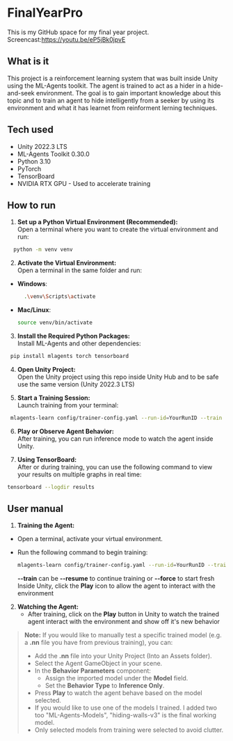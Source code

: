 # FinalYearPro
This is my GitHub space for my final year project.
<br> Screencast:https://youtu.be/eP5jBk0jpvE
## What is it
This project is a reinforcement learning system that was built inside Unity using the ML-Agents toolkit. The agent is trained to act as a hider in a hide-and-seek environment. The goal is to gain important knowledge about this topic and to train an agent to hide intelligently from a seeker by using its environment and what it has learnet from reinforment lerning techniques.

## Tech used 
- Unity 2022.3 LTS
- ML-Agents Toolkit 0.30.0
- Python 3.10
- PyTorch
- TensorBoard
- NVIDIA RTX GPU - Used to accelerate training
  
## How to run
 1. **Set up a Python Virtual Environment (Recommended):**
 <br> Open a terminal where you want to create the virtual environment and run:
  ```bash
    python -m venv venv
  ```
 2. **Activate the Virtual Environment:**  
   Open a terminal in the same folder and run:
   - **Windows**:
     ```bash
       .\venv\Scripts\activate
     ```
   - **Mac/Linux**:
     ```bash
     source venv/bin/activate
     ```
 3. **Install the Required Python Packages:**
<br> Install ML-Agents and other dependencies:
 ```bash
  pip install mlagents torch tensorboard
  ```
 4. **Open Unity Project:**
<br> Open the Unity project using this repo inside Unity Hub and to be safe use the same version (Unity 2022.3 LTS)

 5. **Start a Training Session:**
 <br> Launch training from your terminal:
  ```bash
   mlagents-learn config/trainer-config.yaml --run-id=YourRunID --train
   ```
 6. **Play or Observe Agent Behavior:**
 <br> After training, you can run inference mode to watch the agent inside Unity.

 7. **Using TensorBoard:**
 <br> After or during training, you can use the following command to view your results on multiple graphs in real time:
 ```bash
 tensorboard --logdir results
 ```
## User manual

1. **Training the Agent:**

- Open a terminal, activate your virtual environment.
- Run the following command to begin training:

  ```bash
  mlagents-learn config/trainer-config.yaml --run-id=YourRunID --train 
  ```
  **--train** can be **--resume** to continue training or **--force** to start fresh
  <br> Inside Unity, click the **Play** icon to allow the agent to interact with the environment
  
 2. **Watching the Agent:**
    - After training, click on the **Play** button in Unity to watch the trained agent interact with the environment and show off it's new behavior
      
>**Note:**
> If you would like to manually test a specific trained model (e.g. a **.nn** file you have from previous training), you can: 
> - Add the **.nn** file into your Unity Project (Into an Assets folder).
> - Select the Agent GameObject in your scene.
> - In the **Behavior Parameters** component:
>   - Assign the imported model under the **Model** field.
>   - Set the **Behavior Type** to **Inference Only**.
> - Press **Play** to watch the agent behave based on the model selected.
> - If you would like to use one of  the models I trained. I added two too "ML-Agents-Models", "hiding-walls-v3" is the final working model.
> - Only selected models from training were selected to avoid clutter.
